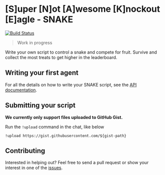 # [S]uper [N]ot [A]wesome [K]nockout [E]agle - SNAKE
[![Build Status](https://travis-ci.org/scanf/snake.svg?branch=master)](https://travis-ci.org/scanf/snake)
>Work in progress

Write your own script to control a snake and compete for fruit.
Survive and collect the most treats to get higher in the leaderboard.

## Writing your first agent

For all the details on how to write your SNAKE script, see the [API
documentation](./API.md).

## Submitting your script

**We currently only support files uploaded to GitHub Gist.**

Run the `!upload` command in the chat, like below

```
!upload https://gist.githubusercontent.com/${gist-path}
```

## Contributing

Interested in helping out? Feel free to send a pull request or show your
interest in one of the [issues](https://github.com/scanf/snake/issues).
